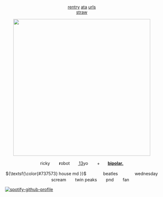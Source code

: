 
<p align="center" dir="auto">
 <a href="https://rentry.co/rickypawss">rentry</a>  <a href="https://attajohn.atabook.org/">ata</a>  <a href="https://rentry.co/hidurlips">urls</a>
<br><a href="https://mrrobottic.straw.page/">straw</a><br>



<p align="center">
  <img src="https://i.pinimg.com/originals/32/5d/c9/325dc9ecba09637065a6863307245605.gif" width="450">
</p>  


<p align="center">ricky ㅤㅤ𝐫obot ㅤㅤ1͟3͟yo ㅤㅤ+ㅤㅤ<b><ins>bipolar.</ins></b></p>
<p align="center">${\textsf{\color{#737573} house md }}$ㅤㅤ ㅤㅤbeatles ㅤㅤㅤㅤwednesday ㅤㅤ ㅤㅤscream ㅤㅤtwin peaks ㅤㅤpnd ㅤㅤfan</p>

 



[![spotify-github-profile](https://spotify-github-profile.kittinanx.com/api/view?uid=31emw27hdnz23bbvfx4humhc7cjq&cover_image=true&theme=novatorem&show_offline=false&background_color=000000&interchange=true&bar_color=000000&bar_color_cover=true)](https://github.com/kittinan/spotify-github-profile)
